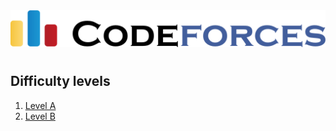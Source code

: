 <img src="https://github.com/marihere/Codeforces/blob/master/assets/codeforces_logo.png">

#

## Difficulty levels
1. [Level A](https://github.com/marihere/Codeforces/tree/master/Level%20A)
2. [Level B](https://github.com/marihere/Codeforces/tree/master/Level%20B)

<br>